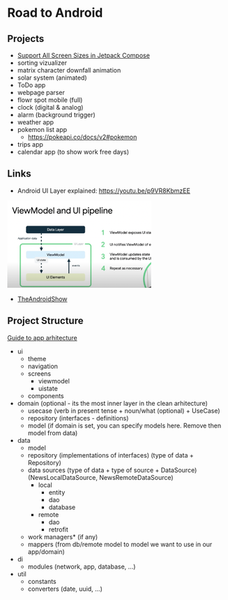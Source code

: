 # Road to Android

## Projects
  
- [Support All Screen Sizes in Jetpack Compose](https://github.com/zprima/compose-adaptive)
- sorting vizualizer
- matrix character downfall animation
- solar system (animated)
- ToDo app
- webpage parser
- flowr spot mobile (full)
- clock (digital & analog)
- alarm (background trigger)
- weather app
- pokemon list app
  - https://pokeapi.co/docs/v2#pokemon
- trips app
- calendar app (to show work free days)
   
## Links
- Android UI Layer explained: https://youtu.be/p9VR8KbmzEE

<img src="vm_as_state_holder.png" height="200px" />

- [TheAndroidShow](https://www.youtube.com/hashtag/theandroidshow)

## Project Structure
[Guide to app arhitecture](https://developer.android.com/jetpack/guide)

- ui
  - theme
  - navigation
  - screens
    - viewmodel
    - uistate
  - components
- domain (optional - its the most inner layer in the clean arhitecture)
  - usecase (verb in present tense + noun/what (optional) + UseCase)
  - repository (interfaces - definitions)
  - model (if domain is set, you can specify models here. Remove then model from data)
- data
  - model  
  - repository (implementations of interfaces) (type of data + Repository)
  - data sources (type of data + type of source + DataSource) (NewsLocalDataSource, NewsRemoteDataSource)
    - local
        - entity
        - dao
        - database
    - remote
        - dao
        - retrofit
  - work managers* (if any)
  - mappers (from db/remote model to model we want to use in our app/domain)
- di
  - modules (network, app, database, ...)
- util
  - constants
  - converters (date, uuid, ...)
